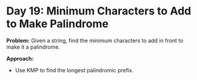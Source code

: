 # Day 19: Minimum Characters to Add to Make Palindrome

**Problem:**
Given a string, find the minimum characters to add in front to make it a palindrome.

**Approach:**
- Use KMP to find the longest palindromic prefix.
